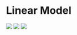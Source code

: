 # Linear Model

![](/linear_model/images/texty_1.jpg)
![](/linear_model/images/texty_2.jpg)
![](/linear_model/images/Figure_1.jpg)
